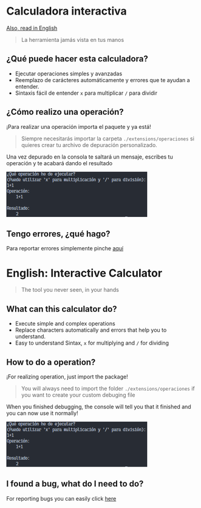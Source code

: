 
# Calculadora interactiva
<a href=""> Also, read in English </a>

> La herramienta jamás vista en tus manos

## ¿Qué puede hacer esta calculadora?

- Ejecutar operaciones simples y avanzadas
- Reemplazo de carácteres automáticamente y errores que te ayudan a entender.
- Sintaxis fácil de entender `x` para multiplicar `/` para dividir

## ¿Cómo realizo una operación?

¡Para realizar una operación importa el paquete y ya está!

> Siempre necesitarás importar la carpeta `./extensions/operaciones` si quieres crear tu archivo de depuración personalizado.

Una vez depurado en la consola te saltará un mensaje, escribes tu operación y te acabará dando el resultado

![Ejemplo operación](/images/operacion1.png)

## Tengo errores, ¿qué hago?

Para reportar errores simplemente pinche [aquí](https://github.com/Developer-Anony/calc-in-terminal/issues "Centro de reporte de errores")


# English: Interactive Calculator
> The tool you never seen, in your hands

## What can this calculator do?
- Execute simple and complex operations
- Replace characters automatically and errors that help you to understand.
- Easy to understand Sintax, `x` for multiplying and `/` for dividing

## How to do a operation?
¡For realizing  operation, just import the package!

> You will always need to import the folder `./extensions/operaciones` if you want to create your custom debuging file

When you finished debugging, the console will tell you that it finished and you can now use it normally!

![Ejemplo operación](/images/operacion1.png)

## I found a bug, what do I need to do?
For reporting bugs you can easily click [here](https://github.com/Developer-Anony/calc-in-terminal/issues "Centro de reporte de errores")
